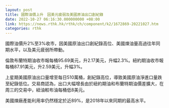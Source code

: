 ```yaml
---
layout: post
title: 國際油價上升　因美元疲弱及美國原油出口創紀錄
date: 2022-10-27 06:16:30.000000000 +08:00
link: https://news.rthk.hk/rthk/ch/component/k2/1672869-20221027.htm
categories: rthk
---
```


國際油價升2%至3%收市，因美國原油出口創紀錄高位、美國煉油量高過往年同期水平，以及美元疲弱所帶動。

倫敦布蘭特期油收市報每桶95.69美元，升2.17美元，升幅2.3%。紐約期油收市報每桶87.91美元，升2.59美元，升幅3%。

上星期美國原油出口量增至每日510萬桶，創紀錄高位，導致美國原油淨進口量跌至紀錄低位。交易商認為，出口大幅增長由於紐約期油和布蘭特期油價差擴大，在周三的交易中，紐油較布油每桶低8美元。

美國煉廠產能利用率仍然穩定於近89%，是2018年以來同期的最高水平。
